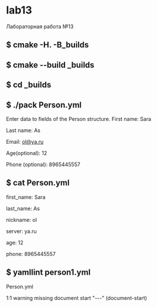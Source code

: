 # lab13
Лабораторная работа №13


## $ cmake -H. -B_builds

## $ cmake --build _builds

## $ cd _builds

## $ ./pack Person.yml

Enter data to fields of the Person structure.
First name:
Sara

Last name:
As

Email:
ol@ya.ru

Age(optional):
12

Phone (optional):
8965445557


## $ cat Person.yml
first_name: Sara

last_name: As

nickname: ol

server: ya.ru

age: 12

phone: 8965445557


## $ yamllint person1.yml
Person.yml

  1:1       warning  missing document start "---"  (document-start)


